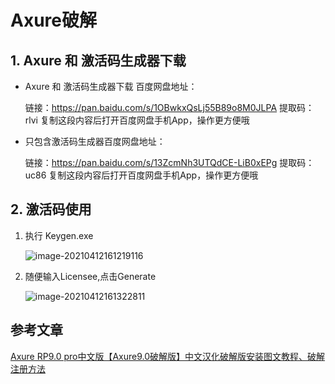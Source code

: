 # Axure破解

## 1. Axure 和 激活码生成器下载

- Axure 和 激活码生成器下载 百度网盘地址：

  链接：https://pan.baidu.com/s/1OBwkxQsLj55B89o8M0JLPA 
  提取码：rlvi 
  复制这段内容后打开百度网盘手机App，操作更方便哦

- 只包含激活码生成器百度网盘地址：

  链接：https://pan.baidu.com/s/13ZcmNh3UTQdCE-LiB0xEPg 
  提取码：uc86 
  复制这段内容后打开百度网盘手机App，操作更方便哦

## 2. 激活码使用

1. 执行 Keygen.exe

   ![image-20210412161219116](https://gitee.com/zszdevelop/blogimage/raw/master/img/image-20210412161219116.png)

2. 随便输入Licensee,点击Generate

   ![image-20210412161322811](https://gitee.com/zszdevelop/blogimage/raw/master/img/image-20210412161322811.png)

## 参考文章

[Axure RP9.0 pro中文版【Axure9.0破解版】中文汉化破解版安装图文教程、破解注册方法](https://www.yutu.cn/softhtml/softsetup_2372.html)